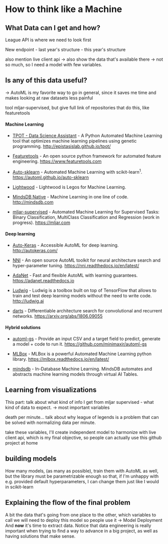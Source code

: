 # How to think like a Machine

## What Data can I get and how?

League API is where we need to look first

New endpoint 
    - last year's structure
    - this year's structure 

also mention live client api
-> also show the data that's available there
-> not so much, so I need a model with few variables.
  

## Is any of this data useful?
-> AutoML is my favorite way to go in general, since it saves me time and makes looking at raw datasets less painful

 tool mljar-supervised, but give full link of repositories that do this, like featuretools

#### Machine Learning

* [TPOT - Data Science Assistant](https://github.com/EpistasisLab/tpot) - A Python Automated Machine Learning tool that optimizes machine learning pipelines using genetic programming. http://epistasislab.github.io/tpot/

* [Featuretools](https://github.com/Featuretools/featuretools) - An open source python framework for automated feature engineering. https://www.featuretools.com

* [Auto-sklearn](https://github.com/automl/auto-sklearn) - Automated Machine Learning with scikit-learn<sup>1</sup>. https://automl.github.io/auto-sklearn

* [Lightwood](https://github.com/mindsdb/lightwood) - Lightwood is Legos for Machine Learning.

* [MindsDB Native](https://github.com/mindsdb/mindsdb) - Machine Learning in one line of code. http://mindsdb.com

* [mljar-supervised](https://github.com/mljar/mljar-supervised) - Automated Machine Learning for Supervised Tasks: Binary Classification, MultiClass Classification and Regression (work in progress). https://mljar.com

#### Deep learning

* [Auto-Keras](https://github.com/keras-team/autokeras) - Accessible AutoML for deep learning. http://autokeras.com/

* [NNI](https://github.com/microsoft/nni) - An open source AutoML toolkit for neural architecture search and hyper-parameter tuning. https://nni.readthedocs.io/en/latest/

* [AdaNet](https://github.com/tensorflow/adanet) - Fast and flexible AutoML with learning guarantees. https://adanet.readthedocs.io

* [Ludwig](https://github.com/uber/ludwig) - Ludwig is a toolbox built on top of TensorFlow that allows to train and test deep learning models without the need to write code. http://ludwig.ai

* [darts](https://github.com/quark0/darts) - Differentiable architecture search for convolutional and recurrent networks. https://arxiv.org/abs/1806.09055

#### Hybrid solutions

* [automl-gs](https://github.com/minimaxir/automl-gs) - Provide an input CSV and a target field to predict, generate a model + code to run it. https://github.com/minimaxir/automl-gs

* [MLBox](https://github.com/AxeldeRomblay/MLBox) - MLBox is a powerful Automated Machine Learning python library. https://mlbox.readthedocs.io/en/latest/

* [mindsdb](https://github.com/mindsdb/mindsdb) - In-Database Machine Learning. MindsDB automates and abstracts machine learning models through virtual AI Tables.



## Learning from visualizations

This part: talk about what kind of info I get from mljar supervised - what kind of data to expect. -> most important variables

death per minute... talk about why league of legends is a problem that can be solved with normalizing data per minute.

take these variables, I'll create independent model to harmonize with live client api, which is my final objective, so people can actually use this github project at home

## building models

How many models, (as many as possible), train them with AutoML as well, but the library must be parametrizable enough so that, if I'm unhappy with e.g. provided default hyperparameters, I can change them just like I would in scikit-learn

## Explaining the flow of the final problem

A bit the data that's going from one place to the other,
which variables to call
we will need to deploy this model so people use it -> Model Deployment
And **now** it's time to extract data. Notice that data engineering is really important when trying to find a way to advance in a big project, as well as having solutions that make sense.
